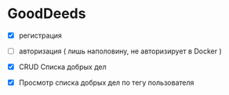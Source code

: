 # GoodDeeds

- [x] регистрация
- [ ] авторизация ( лишь наполовину, не авторизирует в Docker )

- [x] CRUD Списка добрых дел

- [x] Просмотр списка добрых дел по тегу пользователя
